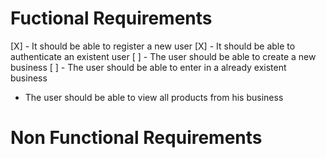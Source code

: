 # Fuctional Requirements

[X] - It should be able to register a new user
[X] - It should be able to authenticate an existent user
[ ] - The user should be able to create a new business
[ ] - The user should be able to enter in a already existent business

- The user should be able to view all products from his business
# Non Functional Requirements